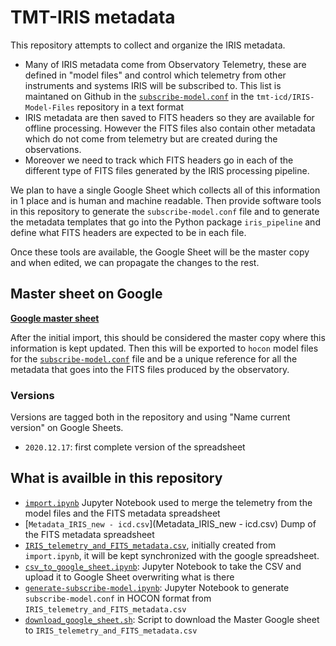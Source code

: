 # TMT-IRIS metadataThis repository attempts to collect and organize the IRIS metadata.* Many of IRIS metadata come from Observatory Telemetry, these are defined in "model files" and control which telemetry from other instruments and systems IRIS will be subscribed to. This list is maintaned on Github in the [`subscribe-model.conf`](https://github.com/tmt-icd/IRIS-Model-Files/blob/master/drs/drs-assembly/subscribe-model.conf) in the `tmt-icd/IRIS-Model-Files` repository in a text format* IRIS metadata are then saved to FITS headers so they are available for offline processing. However the FITS files also contain other metadata which do not come from telemetry but are created during the observations.* Moreover we need to track which FITS headers go in each of the different type of FITS files generated by the IRIS processing pipeline.We plan to have a single Google Sheet which collects all of this information in 1 place and is human and machine readable. Then provide software tools in this repository to generate the `subscribe-model.conf` file and to generate the metadata templates that go into the Python package `iris_pipeline` and define what FITS headers are expected to be in each file.Once these tools are available, the Google Sheet will be the master copy and when edited, we can propagate the changes to the rest.## Master sheet on Google[**Google master sheet**](https://docs.google.com/spreadsheets/d/1D-e615yT1MA8fyRQeD7jPNMoNALHDM8_dgA1VQUbqO0/edit?usp=sharing)After the initial import, this should be considered the master copy where this information is kept updated.Then this will be exported to `hocon` model files for the [`subscribe-model.conf`](https://github.com/tmt-icd/IRIS-Model-Files/blob/master/drs/drs-assembly/subscribe-model.conf) file and be a unique reference for all the metadata that goes into the FITS files produced by the observatory.### VersionsVersions are tagged both in the repository and using "Name current version" on Google Sheets.* `2020.12.17`: first complete version of the spreadsheet## What is availble in this repository* [`import.ipynb`](import.ipynb) Jupyter Notebook used to merge the telemetry from the model files and the FITS metadata spreadsheet* [`Metadata_IRIS_new - icd.csv`](Metadata_IRIS_new - icd.csv) Dump of the FITS metadata spreadsheet* [`IRIS_telemetry_and_FITS_metadata.csv`](IRIS_telemetry_and_FITS_metadata.csv), initially created from `import.ipynb`, it will be kept synchronized with the google spreadsheet.* [`csv_to_google_sheet.ipynb`](csv_to_google_sheet.ipynb): Jupyter Notebook to take the CSV and upload it to Google Sheet overwriting what is there* [`generate-subscribe-model.ipynb`](generate-subscribe-model.ipynb): Jupyter Notebook to generate `subscribe-model.conf` in HOCON format from `IRIS_telemetry_and_FITS_metadata.csv`* [`download_google_sheet.sh`](download_google_sheet.sh): Script to download the Master Google sheet to `IRIS_telemetry_and_FITS_metadata.csv`
